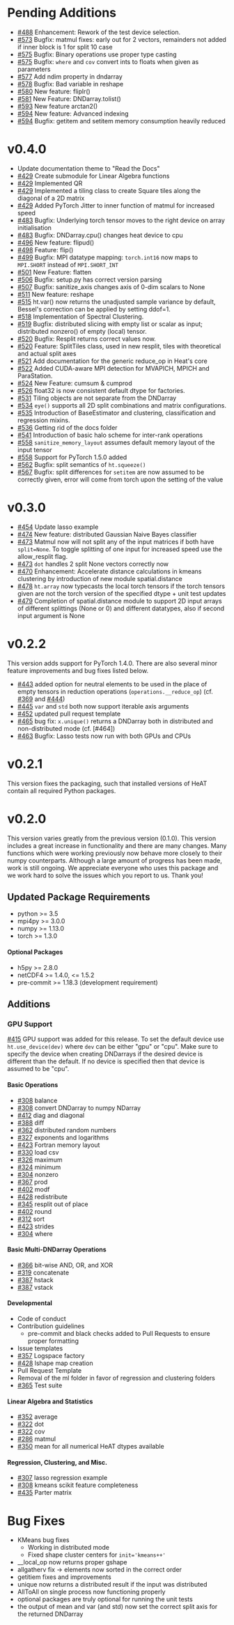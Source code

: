 # Pending Additions

- [#488](https://github.com/helmholtz-analytics/heat/pull/488) Enhancement: Rework of the test device selection.
- [#573](https://github.com/helmholtz-analytics/heat/pull/573) Bugfix: matmul fixes: early out for 2 vectors, remainders not added if inner block is 1 for split 10 case
- [#575](https://github.com/helmholtz-analytics/heat/pull/558) Bugfix: Binary operations use proper type casting
- [#575](https://github.com/helmholtz-analytics/heat/pull/558) Bugfix: `where` and `cov` convert ints to floats when given as parameters
- [#577](https://github.com/helmholtz-analytics/heat/pull/577) Add ndim property in dndarray
- [#578](https://github.com/helmholtz-analytics/heat/pull/578) Bugfix: Bad variable in reshape
- [#580](https://github.com/helmholtz-analytics/heat/pull/580) New feature: fliplr()
- [#581](https://github.com/helmholtz-analytics/heat/pull/581) New Feature: DNDarray.tolist()
- [#593](https://github.com/helmholtz-analytics/heat/pull/593) New feature arctan2()
- [#594](https://github.com/helmholtz-analytics/heat/pull/594) New feature: Advanced indexing
- [#594](https://github.com/helmholtz-analytics/heat/pull/594) Bugfix: getitem and setitem memory consumption heavily reduced

# v0.4.0

- Update documentation theme to "Read the Docs"
- [#429](https://github.com/helmholtz-analytics/heat/pull/429) Create submodule for Linear Algebra functions
- [#429](https://github.com/helmholtz-analytics/heat/pull/429) Implemented QR
- [#429](https://github.com/helmholtz-analytics/heat/pull/429) Implemented a tiling class to create Square tiles along the diagonal of a 2D matrix
- [#429](https://github.com/helmholtz-analytics/heat/pull/429) Added PyTorch Jitter to inner function of matmul for increased speed
- [#483](https://github.com/helmholtz-analytics/heat/pull/483) Bugfix: Underlying torch tensor moves to the right device on array initialisation
- [#483](https://github.com/helmholtz-analytics/heat/pull/483) Bugfix: DNDarray.cpu() changes heat device to cpu
- [#496](https://github.com/helmholtz-analytics/heat/pull/496) New feature: flipud()
- [#498](https://github.com/helmholtz-analytics/heat/pull/498) Feature: flip()
- [#499](https://github.com/helmholtz-analytics/heat/pull/499) Bugfix: MPI datatype mapping: `torch.int16` now maps to `MPI.SHORT` instead of `MPI.SHORT_INT`
- [#501](https://github.com/helmholtz-analytics/heat/pull/501) New Feature: flatten
- [#506](https://github.com/helmholtz-analytics/heat/pull/506) Bugfix: setup.py has correct version parsing
- [#507](https://github.com/helmholtz-analytics/heat/pull/507) Bugfix: sanitize_axis changes axis of 0-dim scalars to None
- [#511](https://github.com/helmholtz-analytics/heat/pull/511) New feature: reshape
- [#515](https://github.com/helmholtz-analytics/heat/pull/515) ht.var() now returns the unadjusted sample variance by default, Bessel's correction can be applied by setting ddof=1.
- [#518](https://github.com/helmholtz-analytics/heat/pull/518) Implementation of Spectral Clustering.
- [#519](https://github.com/helmholtz-analytics/heat/pull/519) Bugfix: distributed slicing with empty list or scalar as input; distributed nonzero() of empty (local) tensor.
- [#520](https://github.com/helmholtz-analytics/heat/pull/520) Bugfix: Resplit returns correct values now.
- [#520](https://github.com/helmholtz-analytics/heat/pull/520) Feature: SplitTiles class, used in new resplit, tiles with theoretical and actual split axes
- [#521](https://github.com/helmholtz-analytics/heat/pull/521) Add documentation for the generic reduce_op in Heat's core
- [#522](https://github.com/helmholtz-analytics/heat/pull/522) Added CUDA-aware MPI detection for MVAPICH, MPICH and ParaStation.
- [#524](https://github.com/helmholtz-analytics/heat/pull/524) New Feature: cumsum & cumprod
- [#526](https://github.com/helmholtz-analytics/heat/pull/526) float32 is now consistent default dtype for factories.
- [#531](https://github.com/helmholtz-analytics/heat/pull/531) Tiling objects are not separate from the DNDarray
- [#534](https://github.com/helmholtz-analytics/heat/pull/534) `eye()` supports all 2D split combinations and matrix configurations.
- [#535](https://github.com/helmholtz-analytics/heat/pull/535) Introduction of BaseEstimator and clustering, classification and regression mixins.
- [#536](https://github.com/helmholtz-analytics/heat/pull/536) Getting rid of the docs folder
- [#541](https://github.com/helmholtz-analytics/heat/pull/541) Introduction of basic halo scheme for inter-rank operations
- [#558](https://github.com/helmholtz-analytics/heat/pull/558) `sanitize_memory_layout` assumes default memory layout of the input tensor
- [#558](https://github.com/helmholtz-analytics/heat/pull/558) Support for PyTorch 1.5.0 added
- [#562](https://github.com/helmholtz-analytics/heat/pull/562) Bugfix: split semantics of `ht.squeeze()`
- [#567](https://github.com/helmholtz-analytics/heat/pull/567) Bugfix: split differences for `setitem` are now assumed to be correctly given, error will come from torch upon the setting of the value

# v0.3.0

- [#454](https://github.com/helmholtz-analytics/heat/issues/454) Update lasso example
- [#474](https://github.com/helmholtz-analytics/heat/pull/474) New feature: distributed Gaussian Naive Bayes classifier
- [#473](https://github.com/helmholtz-analytics/heat/issues/473) Matmul now will not split any of the input matrices if both have `split=None`. To toggle splitting of one input for increased speed use the allow_resplit flag.
- [#473](https://github.com/helmholtz-analytics/heat/issues/473) `dot` handles 2 split None vectors correctly now
- [#470](https://github.com/helmholtz-analytics/heat/pull/470) Enhancement: Accelerate distance calculations in kmeans clustering by introduction of new module spatial.distance
- [#478](https://github.com/helmholtz-analytics/heat/pull/478) `ht.array` now typecasts the local torch tensors if the torch tensors given are not the torch version of the specified dtype + unit test updates
- [#479](https://github.com/helmholtz-analytics/heat/pull/479) Completion of spatial.distance module to support 2D input arrays of different splittings (None or 0) and different datatypes, also if second input argument is None

# v0.2.2

This version adds support for PyTorch 1.4.0. There are also several minor feature improvements and bug fixes listed below.
- [#443](https://github.com/helmholtz-analytics/heat/pull/443) added option for neutral elements to be used in the place of empty tensors in reduction operations (`operations.__reduce_op`) (cf. [#369](https://github.com/helmholtz-analytics/heat/issues/369) and [#444](https://github.com/helmholtz-analytics/heat/issues/444))
- [#445](https://github.com/helmholtz-analytics/heat/pull/445) `var` and `std` both now support iterable axis arguments
- [#452](https://github.com/helmholtz-analytics/heat/pull/452) updated pull request template
- [#465](https://github.com/helmholtz-analytics/heat/pull/465) bug fix: `x.unique()` returns a DNDarray both in distributed and non-distributed mode (cf. [#464])
- [#463](https://github.com/helmholtz-analytics/heat/pull/463) Bugfix: Lasso tests now run with both GPUs and CPUs

# v0.2.1

This version fixes the packaging, such that installed versions of HeAT contain all required Python packages.

# v0.2.0

This version varies greatly from the previous version (0.1.0). This version includes a great increase in
functionality and there are many changes. Many functions which were working previously now behave more closely
to their numpy counterparts. Although a large amount of progress has been made, work is still ongoing. We
appreciate everyone who uses this package and we work hard to solve the issues which you report to us. Thank you!

## Updated Package Requirements
- python >= 3.5
- mpi4py >= 3.0.0
- numpy >= 1.13.0
- torch >= 1.3.0

#### Optional Packages
- h5py >= 2.8.0
- netCDF4 >= 1.4.0, <= 1.5.2
- pre-commit >= 1.18.3 (development requirement)

## Additions

### GPU Support
[#415](https://github.com/helmholtz-analytics/heat/pull/415) GPU support was added for this release. To set the default device use `ht.use_device(dev)` where `dev` can be either
"gpu" or "cpu". Make sure to specify the device when creating DNDarrays if the desired device is different than the
default. If no device is specified then that device is assumed to be "cpu".

#### Basic Operations
- [#308](https://github.com/helmholtz-analytics/heat/pull/308) balance
- [#308](https://github.com/helmholtz-analytics/heat/pull/308) convert DNDarray to numpy NDarray
- [#412](https://github.com/helmholtz-analytics/heat/pull/412) diag and diagonal
- [#388](https://github.com/helmholtz-analytics/heat/pull/388) diff
- [#362](https://github.com/helmholtz-analytics/heat/pull/362) distributed random numbers
- [#327](https://github.com/helmholtz-analytics/heat/pull/327) exponents and logarithms
- [#423](https://github.com/helmholtz-analytics/heat/pull/423) Fortran memory layout
- [#330](https://github.com/helmholtz-analytics/heat/pull/330) load csv
- [#326](https://github.com/helmholtz-analytics/heat/pull/326) maximum
- [#324](https://github.com/helmholtz-analytics/heat/pull/324) minimum
- [#304](https://github.com/helmholtz-analytics/heat/pull/304) nonzero
- [#367](https://github.com/helmholtz-analytics/heat/pull/367) prod
- [#402](https://github.com/helmholtz-analytics/heat/pull/402) modf
- [#428](https://github.com/helmholtz-analytics/heat/pull/428) redistribute
- [#345](https://github.com/helmholtz-analytics/heat/pull/345) resplit out of place
- [#402](https://github.com/helmholtz-analytics/heat/pull/402) round
- [#312](https://github.com/helmholtz-analytics/heat/pull/312) sort
- [#423](https://github.com/helmholtz-analytics/heat/pull/423) strides
- [#304](https://github.com/helmholtz-analytics/heat/pull/304) where

#### Basic Multi-DNDarray Operations
- [#366](https://github.com/helmholtz-analytics/heat/pull/366) bit-wise AND, OR, and XOR
- [#319](https://github.com/helmholtz-analytics/heat/pull/319) concatenate
- [#387](https://github.com/helmholtz-analytics/heat/pull/387) hstack
- [#387](https://github.com/helmholtz-analytics/heat/pull/387) vstack

#### Developmental
- Code of conduct
- Contribution guidelines
    * pre-commit and black checks added to Pull Requests to ensure proper formatting
- Issue templates
- [#357](https://github.com/helmholtz-analytics/heat/pull/357) Logspace factory
- [#428](https://github.com/helmholtz-analytics/heat/pull/428) lshape map creation
- Pull Request Template
- Removal of the ml folder in favor of regression and clustering folders
- [#365](https://github.com/helmholtz-analytics/heat/pull/365) Test suite

#### Linear Algebra and Statistics
- [#352](https://github.com/helmholtz-analytics/heat/pull/352) average
- [#322](https://github.com/helmholtz-analytics/heat/pull/322) dot
- [#322](https://github.com/helmholtz-analytics/heat/pull/322) cov
- [#286](https://github.com/helmholtz-analytics/heat/pull/286) matmul
- [#350](https://github.com/helmholtz-analytics/heat/pull/350) mean for all numerical HeAT dtypes available

#### Regression, Clustering, and Misc.
- [#307](https://github.com/helmholtz-analytics/heat/pull/307) lasso regression example
- [#308](https://github.com/helmholtz-analytics/heat/pull/308) kmeans scikit feature completeness
- [#435](https://github.com/helmholtz-analytics/heat/pull/435) Parter matrix

# Bug Fixes

- KMeans bug fixes
    * Working in distributed mode
    * Fixed shape cluster centers for `init='kmeans++'`
- __local_op now returns proper gshape
- allgatherv fix -> elements now sorted in the correct order
- getitiem fixes and improvements
- unique now returns a distributed result if the input was distributed
- AllToAll on single process now functioning properly
- optional packages are truly optional for running the unit tests
- the output of mean and var (and std) now set the correct split axis for the returned DNDarray
